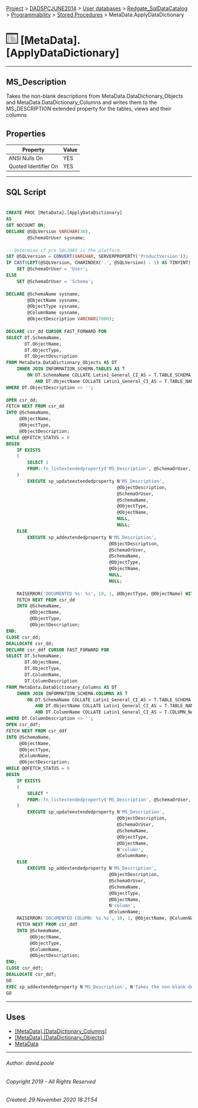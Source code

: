 #### 

[Project](../../../../../readme.md) > [DADSPCJUNE2014](../../../../readme.md) > [User databases](../../../readme.md) > [Redgate_SqlDataCatalog](../../readme.md) > [Programmability](../readme.md) > [Stored Procedures](Stored_Procedures.md) > MetaData.ApplyDataDictionary

# ![Stored Procedures](../../../../../Images/StoredProcedure32.png) [MetaData].[ApplyDataDictionary]

---

## <a name="#description"></a>MS_Description

Takes the non-blank descriptions from MetaData.DataDictionary_Objects and MetaData.DataDictionary_Columns and writes them to the MS_DESCRIPTION extended property for the tables, views and their columns

## <a name="#properties"></a>Properties

| Property | Value |
|---|---|
| ANSI Nulls On | YES |
| Quoted Identifier On | YES |


---

## <a name="#sqlscript"></a>SQL Script

```sql

CREATE PROC [MetaData].[ApplyDataDictionary]
AS
SET NOCOUNT ON;
DECLARE @SQLVersion VARCHAR(30),
        @SchemaOrUser sysname;

-- Determine if pre-SQL2005 is the platform.
SET @SQLVersion = CONVERT(VARCHAR, SERVERPROPERTY('ProductVersion'));
IF CAST(LEFT(@SQLVersion, CHARINDEX('.', @SQLVersion) - 1) AS TINYINT) < 9
    SET @SchemaOrUser = 'User';
ELSE
    SET @SchemaOrUser = 'Schema';

DECLARE @SchemaName sysname,
        @ObjectName sysname,
        @ObjectType sysname,
        @ColumnName sysname,
        @ObjectDescription VARCHAR(7000);

DECLARE csr_dd CURSOR FAST_FORWARD FOR
SELECT DT.SchemaName,
       DT.ObjectName,
       DT.ObjectType,
       DT.ObjectDescription
FROM MetaData.DataDictionary_Objects AS DT
    INNER JOIN INFORMATION_SCHEMA.TABLES AS T
        ON DT.SchemaName COLLATE Latin1_General_CI_AS = T.TABLE_SCHEMA COLLATE Latin1_General_CI_AS
           AND DT.ObjectName COLLATE Latin1_General_CI_AS = T.TABLE_NAME COLLATE Latin1_General_CI_AS
WHERE DT.ObjectDescription <> '';

OPEN csr_dd;
FETCH NEXT FROM csr_dd
INTO @SchemaName,
     @ObjectName,
     @ObjectType,
     @ObjectDescription;
WHILE @@FETCH_STATUS = 0
BEGIN
    IF EXISTS
    (
        SELECT 1
        FROM::fn_listextendedproperty('MS_Description', @SchemaOrUser, @SchemaName, @ObjectType, @ObjectName, DEFAULT, DEFAULT)
    )
        EXECUTE sp_updateextendedproperty N'MS_Description',
                                          @ObjectDescription,
                                          @SchemaOrUser,
                                          @SchemaName,
                                          @ObjectType,
                                          @ObjectName,
                                          NULL,
                                          NULL;
    ELSE
        EXECUTE sp_addextendedproperty N'MS_Description',
                                       @ObjectDescription,
                                       @SchemaOrUser,
                                       @SchemaName,
                                       @ObjectType,
                                       @ObjectName,
                                       NULL,
                                       NULL;

    RAISERROR('DOCUMENTED %s: %s', 10, 1, @ObjectType, @ObjectName) WITH NOWAIT;
    FETCH NEXT FROM csr_dd
    INTO @SchemaName,
         @ObjectName,
         @ObjectType,
         @ObjectDescription;
END;
CLOSE csr_dd;
DEALLOCATE csr_dd;
DECLARE csr_ddf CURSOR FAST_FORWARD FOR
SELECT DT.SchemaName,
       DT.ObjectName,
       DT.ObjectType,
       DT.ColumnName,
       DT.ColumnDescription
FROM MetaData.DataDictionary_Columns AS DT
    INNER JOIN INFORMATION_SCHEMA.COLUMNS AS T
        ON DT.SchemaName COLLATE Latin1_General_CI_AS = T.TABLE_SCHEMA COLLATE Latin1_General_CI_AS
           AND DT.ObjectName COLLATE Latin1_General_CI_AS = T.TABLE_NAME COLLATE Latin1_General_CI_AS
           AND DT.ColumnName COLLATE Latin1_General_CI_AS = T.COLUMN_NAME COLLATE Latin1_General_CI_AS
WHERE DT.ColumnDescription <> '';
OPEN csr_ddf;
FETCH NEXT FROM csr_ddf
INTO @SchemaName,
     @ObjectName,
     @ObjectType,
     @ColumnName,
     @ObjectDescription;
WHILE @@FETCH_STATUS = 0
BEGIN
    IF EXISTS
    (
        SELECT *
        FROM::fn_listextendedproperty('MS_Description', @SchemaOrUser, @SchemaName, @ObjectType, @ObjectName, 'column', @ColumnName)
    )
        EXECUTE sp_updateextendedproperty N'MS_Description',
                                          @ObjectDescription,
                                          @SchemaOrUser,
                                          @SchemaName,
                                          @ObjectType,
                                          @ObjectName,
                                          N'column',
                                          @ColumnName;
    ELSE
        EXECUTE sp_addextendedproperty N'MS_Description',
                                       @ObjectDescription,
                                       @SchemaOrUser,
                                       @SchemaName,
                                       @ObjectType,
                                       @ObjectName,
                                       N'column',
                                       @ColumnName;
    RAISERROR('DOCUMENTED COLUMN: %s.%s', 10, 1, @ObjectName, @ColumnName) WITH NOWAIT;
    FETCH NEXT FROM csr_ddf
    INTO @SchemaName,
         @ObjectName,
         @ObjectType,
         @ColumnName,
         @ObjectDescription;
END;
CLOSE csr_ddf;
DEALLOCATE csr_ddf;
GO
EXEC sp_addextendedproperty N'MS_Description', N'Takes the non-blank descriptions from MetaData.DataDictionary_Objects and MetaData.DataDictionary_Columns and writes them to the MS_DESCRIPTION extended property for the tables, views and their columns', 'SCHEMA', N'MetaData', 'PROCEDURE', N'ApplyDataDictionary', NULL, NULL
GO

```


---

## <a name="#uses"></a>Uses

* [[MetaData].[DataDictionary_Columns]](../../Tables/DataDictionary_Columns.md)
* [[MetaData].[DataDictionary_Objects]](../../Tables/DataDictionary_Objects.md)
* [MetaData](../../Security/Schemas/MetaData.md)


---

###### Author:  david.poole

###### Copyright 2019 - All Rights Reserved

###### Created: 29 November 2020 18:21:54

